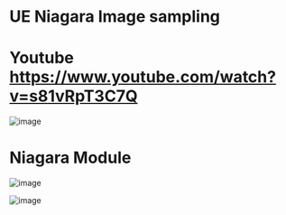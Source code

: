 # UE Niagara Image sampling

# Youtube https://www.youtube.com/watch?v=s81vRpT3C7Q


![image](https://github.com/rlawor95/UE5.3-Niagara-ImageSampling/assets/22786020/a5ce97be-aef2-4dd0-946e-5cf19a347d5b)



# Niagara Module
![image](https://github.com/rlawor95/UE5.3-Niagara-ImageSampling/assets/22786020/9ab3a683-b18e-4e29-bf44-830784cf3d9f)



![image](https://github.com/rlawor95/UE5.3-Niagara-ImageSampling/assets/22786020/80cafe5d-c87d-4804-8cac-05e19ab8d500)
